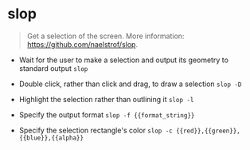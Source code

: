 # slop
> Get a selection of the screen.
> More information: <https://github.com/naelstrof/slop>.

- Wait for the user to make a selection and output its geometry to standard output
`slop`

- Double click, rather than click and drag, to draw a selection
`slop -D`

- Highlight the selection rather than outlining it
`slop -l`

- Specify the output format
`slop -f {{format_string}}`

- Specify the selection rectangle's color
`slop -c {{red}},{{green}},{{blue}},{{alpha}}`
